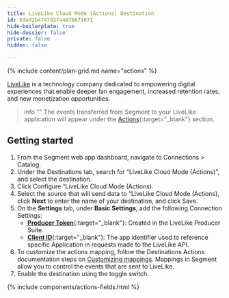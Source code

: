 ```yaml
---
title: LiveLike Cloud Mode (Actions) Destination
id: 63e42b47479274407b671071
hide-boilerplate: true
hide-dossier: false
private: false
hidden: false

---
```

{% include content/plan-grid.md name="actions" %}

[LiveLike](https://livelike.com/) is a technology company dedicated to empowering digital experiences that enable deeper fan engagement, increased retention rates, and new monetization opportunities.

> info ""
> The events transferred from Segment to your LiveLike application will appear under the [Actions](https://docs.livelike.com/docs/reward-actions){:target="_blank"} section.

## Getting started

1. From the Segment web app dashboard, navigate to Connections > Catalog.
2. Under the Destinations tab, search for “LiveLike Cloud Mode (Actions)”, and select the destination.
3. Click Configure “LiveLike Cloud Mode (Actions).
4. Select the source that will send data to “LiveLike Cloud Mode (Actions), click **Next** to enter the name of your destination, and click Save.
5. On the **Settings** tab, under **Basic Settings**, add the following Connection Settings:
   - [**Producer Token**](https://docs.livelike.com/docs/retrieving-important-keys#retrieving-api-access-token){:target="_blank"}: Created in the LiveLike Producer Suite.
   - [**Client ID**](https://docs.livelike.com/docs/retrieving-important-keys#retrieving-client-id){:target="_blank"}: The app identifier used to reference specific Application in requests made to the LiveLike API.
6. To customize the actions mapping, follow the Destinations Actions documentation steps on [Customizing mappings](/docs/connections/destinations/actions/#customize-mappings). Mappings in Segment allow you to control the events that are sent to LiveLike. 
7. Enable the destination using the toggle switch.

<!-- The line below renders a table of connection settings (if applicable), Pre-built Mappings, and available actions. -->

{% include components/actions-fields.html %}
